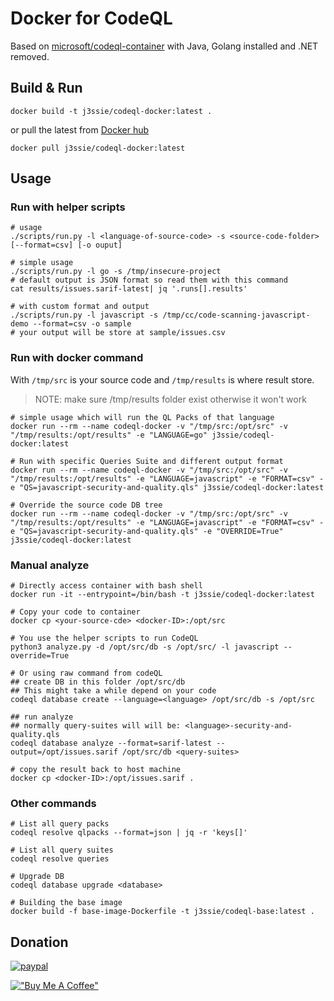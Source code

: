 # Docker for CodeQL

Based on [microsoft/codeql-container](https://github.com/microsoft/codeql-container) with Java, Golang installed and .NET removed.

## Build & Run

```shell
docker build -t j3ssie/codeql-docker:latest .
```

or pull the latest from [Docker hub](https://hub.docker.com/r/j3ssie/codeql-docker)

```shell
docker pull j3ssie/codeql-docker:latest

```

## Usage

### Run with helper scripts

```shell
# usage
./scripts/run.py -l <language-of-source-code> -s <source-code-folder> [--format=csv] [-o ouput]

# simple usage
./scripts/run.py -l go -s /tmp/insecure-project
# default output is JSON format so read them with this command
cat results/issues.sarif-latest| jq '.runs[].results'

# with custom format and output
./scripts/run.py -l javascript -s /tmp/cc/code-scanning-javascript-demo --format=csv -o sample
# your output will be store at sample/issues.csv
```

### Run with docker command

With `/tmp/src` is your source code and `/tmp/results` is where result store.

> NOTE: make sure /tmp/results folder exist otherwise it won't work

```shell
# simple usage which will run the QL Packs of that language
docker run --rm --name codeql-docker -v "/tmp/src:/opt/src" -v "/tmp/results:/opt/results" -e "LANGUAGE=go" j3ssie/codeql-docker:latest

# Run with specific Queries Suite and different output format
docker run --rm --name codeql-docker -v "/tmp/src:/opt/src" -v "/tmp/results:/opt/results" -e "LANGUAGE=javascript" -e "FORMAT=csv" -e "QS=javascript-security-and-quality.qls" j3ssie/codeql-docker:latest

# Override the source code DB tree
docker run --rm --name codeql-docker -v "/tmp/src:/opt/src" -v "/tmp/results:/opt/results" -e "LANGUAGE=javascript" -e "FORMAT=csv" -e "QS=javascript-security-and-quality.qls" -e "OVERRIDE=True" j3ssie/codeql-docker:latest

```

### Manual analyze

```shell
# Directly access container with bash shell
docker run -it --entrypoint=/bin/bash -t j3ssie/codeql-docker:latest

# Copy your code to container
docker cp <your-source-cde> <docker-ID>:/opt/src

# You use the helper scripts to run CodeQL
python3 analyze.py -d /opt/src/db -s /opt/src/ -l javascript --override=True

# Or using raw command from codeQL
## create DB in this folder /opt/src/db
## This might take a while depend on your code
codeql database create --language=<language> /opt/src/db -s /opt/src

## run analyze
## normally query-suites will will be: <language>-security-and-quality.qls
codeql database analyze --format=sarif-latest --output=/opt/issues.sarif /opt/src/db <query-suites>

# copy the result back to host machine
docker cp <docker-ID>:/opt/issues.sarif .
```

### Other commands

```shell
# List all query packs
codeql resolve qlpacks --format=json | jq -r 'keys[]'

# List all query suites
codeql resolve queries

# Upgrade DB
codeql database upgrade <database>

# Building the base image
docker build -f base-image-Dockerfile -t j3ssie/codeql-base:latest .
```

## Donation

[![paypal](https://www.paypalobjects.com/en_US/i/btn/btn_donateCC_LG.gif)](https://paypal.me/j3ssiejjj)

[!["Buy Me A Coffee"](https://www.buymeacoffee.com/assets/img/custom_images/orange_img.png)](https://www.buymeacoffee.com/j3ssie)
